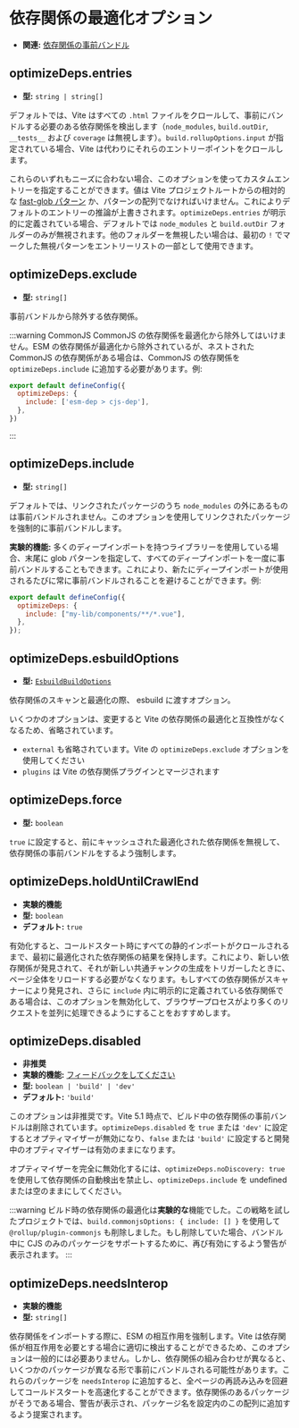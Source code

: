 # 依存関係の最適化オプション

- **関連:** [依存関係の事前バンドル](/guide/dep-pre-bundling)

## optimizeDeps.entries

- **型:** `string | string[]`

デフォルトでは、Vite はすべての `.html` ファイルをクロールして、事前にバンドルする必要のある依存関係を検出します（`node_modules`, `build.outDir`, `__tests__` および `coverage` は無視します）。`build.rollupOptions.input` が指定されている場合、Vite は代わりにそれらのエントリーポイントをクロールします。

これらのいずれもニーズに合わない場合、このオプションを使ってカスタムエントリーを指定することができます。値は Vite プロジェクトルートからの相対的な [fast-glob パターン](https://github.com/mrmlnc/fast-glob#basic-syntax) か、パターンの配列でなければいけません。これによりデフォルトのエントリーの推論が上書きされます。`optimizeDeps.entries` が明示的に定義されている場合、デフォルトでは `node_modules` と `build.outDir` フォルダーのみが無視されます。他のフォルダーを無視したい場合は、最初の `!` でマークした無視パターンをエントリーリストの一部として使用できます。

## optimizeDeps.exclude

- **型:** `string[]`

事前バンドルから除外する依存関係。

:::warning CommonJS
CommonJS の依存関係を最適化から除外してはいけません。ESM の依存関係が最適化から除外されているが、ネストされた CommonJS の依存関係がある場合は、CommonJS の依存関係を `optimizeDeps.include` に追加する必要があります。例:

```js
export default defineConfig({
  optimizeDeps: {
    include: ['esm-dep > cjs-dep'],
  },
})
```

:::

## optimizeDeps.include

- **型:** `string[]`

デフォルトでは、リンクされたパッケージのうち `node_modules` の外にあるものは事前バンドルされません。このオプションを使用してリンクされたパッケージを強制的に事前バンドルします。

**実験的機能:** 多くのディープインポートを持つライブラリーを使用している場合、末尾に glob パターンを指定して、すべてのディープインポートを一度に事前バンドルすることもできます。これにより、新たにディープインポートが使用されるたびに常に事前バンドルされることを避けることができます。例:

```js
export default defineConfig({
  optimizeDeps: {
    include: ["my-lib/components/**/*.vue"],
  },
});
```

## optimizeDeps.esbuildOptions

- **型:** [`EsbuildBuildOptions`](https://esbuild.github.io/api/#simple-options)

依存関係のスキャンと最適化の際、 esbuild に渡すオプション。

いくつかのオプションは、変更すると Vite の依存関係の最適化と互換性がなくなるため、省略されています。

- `external` も省略されています。Vite の `optimizeDeps.exclude` オプションを使用してください
- `plugins` は Vite の依存関係プラグインとマージされます

## optimizeDeps.force

- **型:** `boolean`

`true` に設定すると、前にキャッシュされた最適化された依存関係を無視して、依存関係の事前バンドルをするよう強制します。

## optimizeDeps.holdUntilCrawlEnd

- **実験的機能**
- **型:** `boolean`
- **デフォルト:** `true`

有効化すると、コールドスタート時にすべての静的インポートがクロールされるまで、最初に最適化された依存関係の結果を保持します。これにより、新しい依存関係が発見されて、それが新しい共通チャンクの生成をトリガーしたときに、ページ全体をリロードする必要がなくなります。もしすべての依存関係がスキャナーにより発見され、さらに `include` 内に明示的に定義されている依存関係である場合は、このオプションを無効化して、ブラウザープロセスがより多くのリクエストを並列に処理できるようにすることをおすすめします。

## optimizeDeps.disabled

- **非推奨**
- **実験的機能:** [フィードバックをしてください](https://github.com/vitejs/vite/discussions/13839)
- **型:** `boolean | 'build' | 'dev'`
- **デフォルト:** `'build'`

このオプションは非推奨です。Vite 5.1 時点で、ビルド中の依存関係の事前バンドルは削除されています。`optimizeDeps.disabled` を `true` または `'dev'` に設定するとオプティマイザーが無効になり、`false` または `'build'` に設定すると開発中のオプティマイザーは有効のままになります。
             
オプティマイザーを完全に無効化するには、`optimizeDeps.noDiscovery: true` を使用して依存関係の自動検出を禁止し、`optimizeDeps.include` を undefined または空のままにしてください。

:::warning
ビルド時の依存関係の最適化は**実験的な**機能でした。この戦略を試したプロジェクトでは、`build.commonjsOptions: { include: [] }` を使用して `@rollup/plugin-commonjs` も削除しました。もし削除していた場合、バンドル中に CJS のみのパッケージをサポートするために、再び有効にするよう警告が表示されます。
:::

## optimizeDeps.needsInterop

- **実験的機能**
- **型:** `string[]`

依存関係をインポートする際に、ESM の相互作用を強制します。Vite は依存関係が相互作用を必要とする場合に適切に検出することができるため、このオプションは一般的には必要ありません。しかし、依存関係の組み合わせが異なると、いくつかのパッケージが異なる形で事前にバンドルされる可能性があります。これらのパッケージを `needsInterop` に追加すると、全ページの再読み込みを回避してコールドスタートを高速化することができます。依存関係のあるパッケージがそうである場合、警告が表示され、パッケージ名を設定内のこの配列に追加するよう提案されます。
